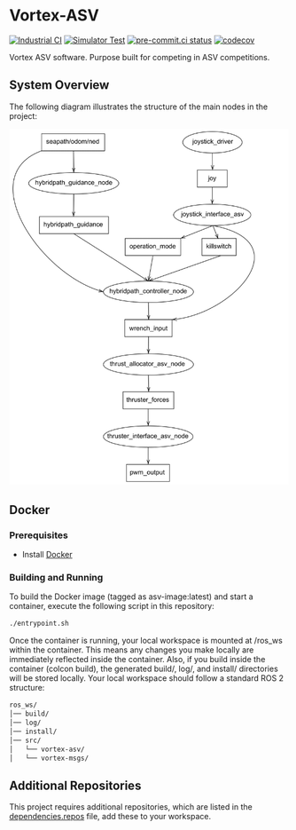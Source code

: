 # Vortex-ASV
[![Industrial CI](https://github.com/vortexntnu/vortex-asv/actions/workflows/industrial-ci.yml/badge.svg)](https://github.com/vortexntnu/vortex-asv/actions/workflows/industrial-ci.yml)
[![Simulator Test](https://github.com/vortexntnu/vortex-asv/actions/workflows/simulator-test.yml/badge.svg)](https://github.com/vortexntnu/vortex-asv/actions/workflows/simulator-test.yml)
[![pre-commit.ci status](https://results.pre-commit.ci/badge/github/vortexntnu/vortex-asv/main.svg)](https://results.pre-commit.ci/latest/github/vortexntnu/vortex-asv/main)
[![codecov](https://codecov.io/github/vortexntnu/vortex-asv/graph/badge.svg?token=UERULMD5ES)](https://codecov.io/github/vortexntnu/vortex-asv)

Vortex ASV software. Purpose built for competing in ASV competitions.

## System Overview

The following diagram illustrates the structure of the main nodes in the project:

![System Overview](docs/ros2_graph.png)

## Docker
### Prerequisites
- Install [Docker](https://www.docker.com/get-started)
### Building and Running
To build the Docker image (tagged as asv-image:latest) and start a container, execute the following script in this repository:
```bash
./entrypoint.sh
```
Once the container is running, your local workspace is mounted at /ros_ws within the container. This means any changes you make locally are immediately reflected inside the container. Also, if you build inside the container (colcon build), the generated build/, log/, and install/ directories will be stored locally. Your local workspace should follow a standard ROS 2 structure:
```
ros_ws/
│── build/
│── log/
│── install/
│── src/
│   └── vortex-asv/
│   └── vortex-msgs/
```

## Additional Repositories
This project requires additional repositories, which are listed in the [dependencies.repos](dependencies.repos) file, add these to your workspace.
